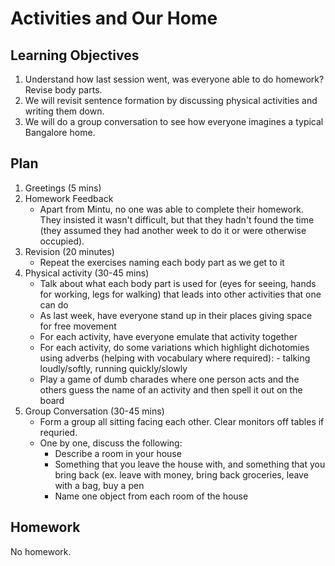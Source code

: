 # Activities and Our Home

## Learning Objectives
1. Understand how last session went, was everyone able to do homework? Revise body parts.
2. We will revisit sentence formation by discussing physical activities and writing them down.
3. We will do a group conversation to see how everyone imagines a typical Bangalore home.

## Plan
1.  Greetings (5 mins)
2.  Homework Feedback
      - Apart from Mintu, no one was able to complete their homework. They insisted it wasn't difficult, but that they hadn't 	found the time (they assumed they had another week to do it or were otherwise occupied).
3.  Revision (20 minutes)
      - Repeat the exercises naming each body part as we get to it
4.  Physical activity (30-45 mins)
      - Talk about what each body part is used for (eyes for seeing, hands for working, legs for walking) that leads into other activities that one can do
      - As last week, have everyone stand up in their places giving space for free movement     
      - For each activity, have everyone emulate that activity together
      - For each activity, do some variations which highlight dichotomies using adverbs (helping with vocabulary where required):
            - talking loudly/softly, running quickly/slowly
      - Play a game of dumb charades where one person acts and the others guess the name of an activity and then spell it out on the board
5.  Group Conversation (30-45 mins)
      - Form a group all sitting facing each other. Clear monitors off tables if requried.
      - One by one, discuss the following:
  	      - Describe a room in your house
  	      - Something that you leave the house with, and something that you bring back (ex. leave with money, bring back groceries, leave with a bag, buy a pen
  	      - Name one object from each room of the house
     

## Homework
No homework.
